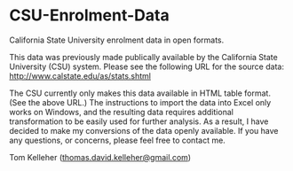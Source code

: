 # CSU-Enrolment-Data
California State University enrolment data in open formats.

This data was previously made publically available by the California State University (CSU) system. Please see the following URL for the source data:
http://www.calstate.edu/as/stats.shtml

The CSU currently only makes this data available in HTML table format. (See the above URL.) The instructions to import the data into Excel only works on Windows, and the resulting data requires additional transformation to be easily used for further analysis. As a result, I have decided to make my conversions of the data openly available. If you have any questions, or concerns, please feel free to contact me.

Tom Kelleher
(thomas.david.kelleher@gmail.com)
